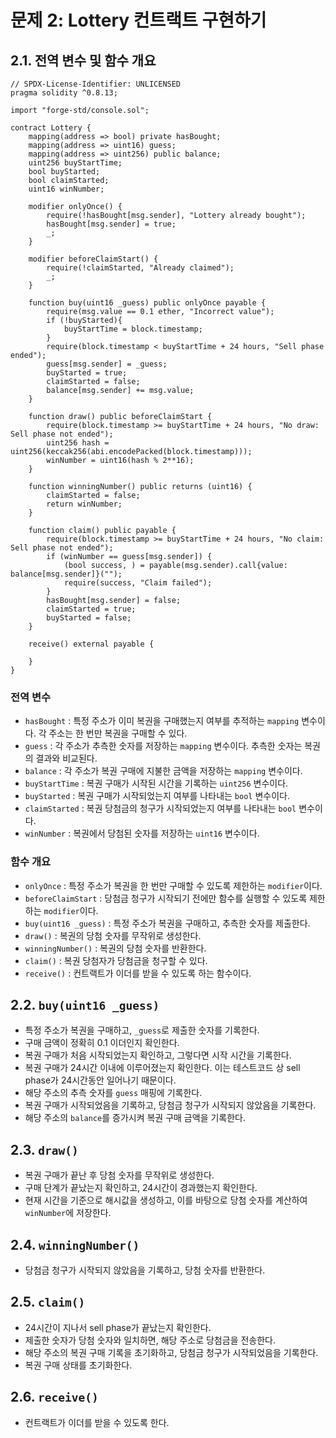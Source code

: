 # 문제 2: Lottery 컨트랙트 구현하기

## 2.1. 전역 변수 및 함수 개요

```solidity
// SPDX-License-Identifier: UNLICENSED
pragma solidity ^0.8.13;

import "forge-std/console.sol";

contract Lottery {
    mapping(address => bool) private hasBought;
    mapping(address => uint16) guess;
    mapping(address => uint256) public balance;
    uint256 buyStartTime;
    bool buyStarted;
    bool claimStarted;
    uint16 winNumber;
    
    modifier onlyOnce() {
        require(!hasBought[msg.sender], "Lottery already bought");
        hasBought[msg.sender] = true;
        _;
    }

    modifier beforeClaimStart() {
        require(!claimStarted, "Already claimed");
        _;
    }

    function buy(uint16 _guess) public onlyOnce payable {
        require(msg.value == 0.1 ether, "Incorrect value");
        if (!buyStarted){ 
            buyStartTime = block.timestamp;
        }
        require(block.timestamp < buyStartTime + 24 hours, "Sell phase ended");
        guess[msg.sender] = _guess;
        buyStarted = true;
        claimStarted = false;
        balance[msg.sender] += msg.value;
    }

    function draw() public beforeClaimStart {
        require(block.timestamp >= buyStartTime + 24 hours, "No draw: Sell phase not ended");
        uint256 hash = uint256(keccak256(abi.encodePacked(block.timestamp)));
        winNumber = uint16(hash % 2**16);
    }

    function winningNumber() public returns (uint16) {
        claimStarted = false;
        return winNumber;
    }

    function claim() public payable {
        require(block.timestamp >= buyStartTime + 24 hours, "No claim: Sell phase not ended");
        if (winNumber == guess[msg.sender]) {
            (bool success, ) = payable(msg.sender).call{value: balance[msg.sender]}("");
            require(success, "Claim failed");
        }
        hasBought[msg.sender] = false;
        claimStarted = true;
        buyStarted = false;
    }

    receive() external payable {

    }
}
```

### 전역 변수

- `hasBought` : 특정 주소가 이미 복권을 구매했는지 여부를 추적하는 `mapping` 변수이다. 각 주소는 한 번만 복권을 구매할 수 있다.
- `guess` : 각 주소가 추측한 숫자를 저장하는 `mapping` 변수이다. 추측한 숫자는 복권의 결과와 비교된다.
- `balance` : 각 주소가 복권 구매에 지불한 금액을 저장하는 `mapping` 변수이다.
- `buyStartTime` : 복권 구매가 시작된 시간을 기록하는 `uint256` 변수이다.
- `buyStarted` : 복권 구매가 시작되었는지 여부를 나타내는 `bool` 변수이다.
- `claimStarted` : 복권 당첨금의 청구가 시작되었는지 여부를 나타내는 `bool` 변수이다.
- `winNumber` : 복권에서 당첨된 숫자를 저장하는 `uint16` 변수이다.

### 함수 개요

- `onlyOnce` : 특정 주소가 복권을 한 번만 구매할 수 있도록 제한하는 `modifier`이다.
- `beforeClaimStart` : 당첨금 청구가 시작되기 전에만 함수를 실행할 수 있도록 제한하는 `modifier`이다.
- `buy(uint16 _guess)` : 특정 주소가 복권을 구매하고, 추측한 숫자를 제출한다.
- `draw()` : 복권의 당첨 숫자를 무작위로 생성한다.
- `winningNumber()` : 복권의 당첨 숫자를 반환한다.
- `claim()` : 복권 당첨자가 당첨금을 청구할 수 있다.
- `receive()` : 컨트랙트가 이더를 받을 수 있도록 하는 함수이다.

## 2.2. `buy(uint16 _guess)`

- 특정 주소가 복권을 구매하고, `_guess`로 제출한 숫자를 기록한다.
- 구매 금액이 정확히 0.1 이더인지 확인한다.
- 복권 구매가 처음 시작되었는지 확인하고, 그렇다면 시작 시간을 기록한다.
- 복권 구매가 24시간 이내에 이루어졌는지 확인한다. 이는 테스트코드 상 sell phase가 24시간동안 일어나기 때문이다.
- 해당 주소의 추측 숫자를 `guess` 매핑에 기록한다.
- 복권 구매가 시작되었음을 기록하고, 당첨금 청구가 시작되지 않았음을 기록한다.
- 해당 주소의 `balance`를 증가시켜 복권 구매 금액을 기록한다.

## 2.3. `draw()`

- 복권 구매가 끝난 후 당첨 숫자를 무작위로 생성한다.
- 구매 단계가 끝났는지 확인하고, 24시간이 경과했는지 확인한다.
- 현재 시간을 기준으로 해시값을 생성하고, 이를 바탕으로 당첨 숫자를 계산하여 `winNumber`에 저장한다.

## 2.4. `winningNumber()`

- 당첨금 청구가 시작되지 않았음을 기록하고, 당첨 숫자를 반환한다.

## 2.5. `claim()`

- 24시간이 지나서 sell phase가 끝났는지 확인한다.
- 제출한 숫자가 당첨 숫자와 일치하면, 해당 주소로 당첨금을 전송한다.
- 해당 주소의 복권 구매 기록을 초기화하고, 당첨금 청구가 시작되었음을 기록한다.
- 복권 구매 상태를 초기화한다.

## 2.6. `receive()`

- 컨트랙트가 이더를 받을 수 있도록 한다.
